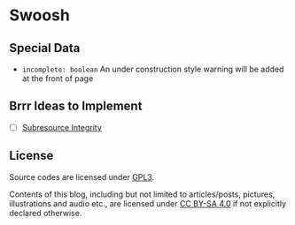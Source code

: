 # Swoosh


## Special Data

- `incomplete: boolean` An under construction style warning will be added at the front of page


## Brrr Ideas to Implement

- [ ] [Subresource Integrity](https://developer.mozilla.org/en-US/docs/Web/Security/Subresource_Integrity)

## License

Source codes are licensed under [GPL3](./LICENSE).

Contents of this blog, including but not limited to articles/posts, pictures,
illustrations and audio etc., are licensed under [CC BY-SA 4.0](https://creativecommons.org/licenses/by-sa/4.0/)
if not explicitly declared otherwise.